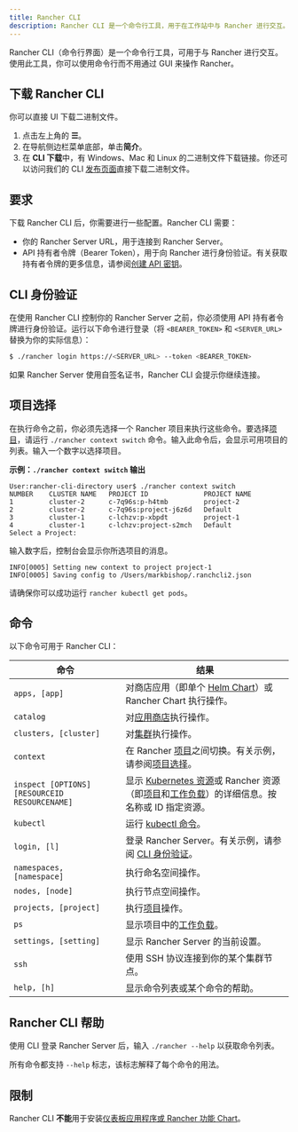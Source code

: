 ```yaml
---
title: Rancher CLI
description: Rancher CLI 是一个命令行工具，用于在工作站中与 Rancher 进行交互。
---
```


Rancher CLI（命令行界面）是一个命令行工具，可用于与 Rancher 进行交互。使用此工具，你可以使用命令行而不用通过 GUI 来操作 Rancher。

## 下载 Rancher CLI

你可以直接 UI 下载二进制文件。

1. 点击左上角的 **☰**。
1. 在导航侧边栏菜单底部，单击**简介**。
1. 在 **CLI 下载**中，有 Windows、Mac 和 Linux 的二进制文件下载链接。你还可以访问我们的 CLI [发布页面](https://github.com/rancher/cli/releases)直接下载二进制文件。

## 要求

下载 Rancher CLI 后，你需要进行一些配置。Rancher CLI 需要：

- 你的 Rancher Server URL，用于连接到 Rancher Server。
- API 持有者令牌（Bearer Token），用于向 Rancher 进行身份验证。有关获取持有者令牌的更多信息，请参阅[创建 API 密钥](../user-settings/api-keys.md)。

## CLI 身份验证

在使用 Rancher CLI 控制你的 Rancher Server 之前，你必须使用 API 持有者令牌进行身份验证。运行以下命令进行登录（将 `<BEARER_TOKEN>` 和 `<SERVER_URL>` 替换为你的实际信息）：

```bash
$ ./rancher login https://<SERVER_URL> --token <BEARER_TOKEN>
```

如果 Rancher Server 使用自签名证书，Rancher CLI 会提示你继续连接。

## 项目选择

在执行命令之前，你必须先选择一个 Rancher 项目来执行这些命令。要选择[项目](../../how-to-guides/new-user-guides/manage-clusters/projects-and-namespaces.md)，请运行 `./rancher context switch` 命令。输入此命令后，会显示可用项目的列表。输入一个数字以选择项目。

**示例：`./rancher context switch` 输出**
```
User:rancher-cli-directory user$ ./rancher context switch
NUMBER    CLUSTER NAME   PROJECT ID              PROJECT NAME
1         cluster-2      c-7q96s:p-h4tmb         project-2
2         cluster-2      c-7q96s:project-j6z6d   Default
3         cluster-1      c-lchzv:p-xbpdt         project-1
4         cluster-1      c-lchzv:project-s2mch   Default
Select a Project:
```

输入数字后，控制台会显示你所选项目的消息。

```
INFO[0005] Setting new context to project project-1
INFO[0005] Saving config to /Users/markbishop/.ranchcli2.json
```

请确保你可以成功运行 `rancher kubectl get pods`。

## 命令

以下命令可用于 Rancher CLI：

| 命令 | 结果 |
|---|---|
| `apps, [app]` | 对商店应用（即单个 [Helm Chart](https://docs.helm.sh/developing_charts/)）或 Rancher Chart 执行操作。 |
| `catalog` | 对[应用商店](../../how-to-guides/new-user-guides/helm-charts-in-rancher/helm-charts-in-rancher.md)执行操作。 |
| `clusters, [cluster]` | 对[集群](../../how-to-guides/new-user-guides/kubernetes-clusters-in-rancher-setup/kubernetes-clusters-in-rancher-setup.md)执行操作。 |
| `context` | 在 Rancher [项目](../../how-to-guides/new-user-guides/manage-clusters/projects-and-namespaces.md)之间切换。有关示例，请参阅[项目选择](#项目选择)。 |
| `inspect [OPTIONS] [RESOURCEID RESOURCENAME]` | 显示 [Kubernetes 资源](https://kubernetes.io/docs/reference/kubectl/cheatsheet/#resource-types)或 Rancher 资源（即[项目](../../how-to-guides/new-user-guides/manage-clusters/projects-and-namespaces.md)和[工作负载](../../how-to-guides/new-user-guides/kubernetes-resources-setup/workloads-and-pods/workloads-and-pods.md)）的详细信息。按名称或 ID 指定资源。 |
| `kubectl` | 运行 [kubectl 命令](https://kubernetes.io/docs/reference/kubectl/overview/#operations)。 |
| `login, [l]` | 登录 Rancher Server。有关示例，请参阅 [CLI 身份验证](#cli-身份验证)。 |
| `namespaces, [namespace]` | 执行命名空间操作。 |
| `nodes, [node]` | 执行节点空间操作。 |
| `projects, [project]` | 执行[项目](../../how-to-guides/new-user-guides/manage-clusters/projects-and-namespaces.md)操作。 |
| `ps` | 显示项目中的[工作负载](../../how-to-guides/new-user-guides/kubernetes-resources-setup/workloads-and-pods/workloads-and-pods.md)。 |
| `settings, [setting]` | 显示 Rancher Server 的当前设置。 |
| `ssh` | 使用 SSH 协议连接到你的某个集群节点。 |
| `help, [h]` | 显示命令列表或某个命令的帮助。 |


## Rancher CLI 帮助

使用 CLI 登录 Rancher Server 后，输入 `./rancher --help` 以获取命令列表。

所有命令都支持 `--help` 标志，该标志解释了每个命令的用法。

## 限制

Rancher CLI **不能**用于安装[仪表板应用程序或 Rancher 功能 Chart](../../how-to-guides/new-user-guides/helm-charts-in-rancher/helm-charts-in-rancher.md)。
